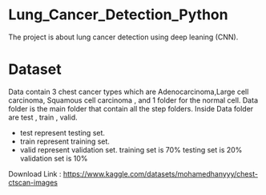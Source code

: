 # Lung_Cancer_Detection_Python
The project is about lung cancer detection using deep leaning (CNN).
# Dataset
Data contain 3 chest cancer types which are Adenocarcinoma,Large cell carcinoma, Squamous cell carcinoma , and 1 folder for the normal cell. Data folder is the main folder that contain all the step folders. Inside Data folder are test , train , valid.
- test represent testing set.
- train represent training set.
- valid represent validation set. training set is 70% testing set is 20% validation set is 10%

Download Link : 
https://www.kaggle.com/datasets/mohamedhanyyy/chest-ctscan-images
